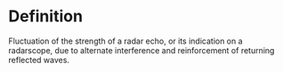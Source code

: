 # Definition

Fluctuation of the strength of a radar echo, or its indication on a
radarscope, due to alternate interference and reinforcement of returning
reflected waves.
